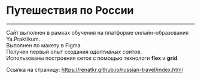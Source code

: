 # Путешествия по России #
-------------------------------------
Сайт выполнен в рамках обучения на платформе онлайн-образования Ya.Praktikum.  
Выполнен по макету в Figma.  
Получен первый опыт создания *адаптивных сайтов*.  
Использованы построения сеток с помощью технологи **flex** и **grid**.  

Ссылка на страницу: https://renatkr.github.io/russian-travel/index.html  
